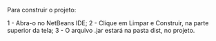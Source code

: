 Para construir o projeto:

  1 - Abra-o no NetBeans IDE;
  2 - Clique em Limpar e Construir, na parte superior da tela;
  3 - O arquivo .jar estará na pasta dist, no projeto.
